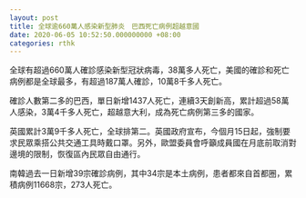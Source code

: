 ```yaml
---
layout: post
title: 全球逾660萬人感染新型肺炎　巴西死亡病例超越意國
date: 2020-06-05 10:52:50.000000000 +08:00
categories: rthk
---
```


全球有超過660萬人確診感染新型冠狀病毒，38萬多人死亡，美國的確診和死亡病例都是全球最多，有超過187萬人確診，10萬8千多人死亡。

確診人數第二多的巴西，單日新增1437人死亡，連續3天創新高，累計超過58萬人感染，3萬4千多人死亡，超越意大利，成為死亡病例第三多的國家。

英國累計3萬9千多人死亡，全球排第二。英國政府宣布，今個月15日起，強制要求民眾乘搭公共交通工具時戴口罩。另外，歐盟委員會呼籲成員國在月底前取消對邊境的限制，恢復區內民眾自由通行。

南韓過去一日新增39宗確診病例，其中34宗是本土病例，患者都來自首都圈，累積病例11668宗，273人死亡。
